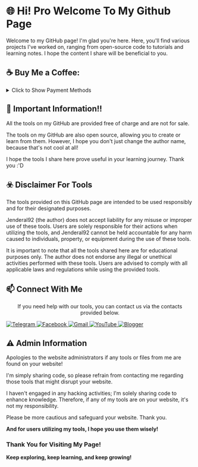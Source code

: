 <tr>
  <td align="center">
    <h1>🌐 Hi! Pro Welcome To My Github Page</h1>
    <p>Welcome to my GitHub page! I'm glad you're here.
    Here, you'll find various projects I've worked on, ranging from open-source code to tutorials and learning notes.
    I hope the content I share will be beneficial to you.</p>
  </td>
  <h2>☕ Buy Me a Coffee:</h2>
<details>
  <summary>Click to Show Payment Methods</summary>
  <ul>
    <li>☕ <strong>Bitcoin:</strong> 14nXhmRiQx5joCXFTdR8ydm3T8et7MFDXC</li>
    <li>☕ <strong>Saweria:</strong> <a href="https://saweria.co/Shin403" target="_blank">https://saweria.co/Shin403</a></li>
    <li>☕ <strong>Trakteer:</strong> <a href="https://trakteer.id/shin403" target="_blank">https://trakteer.id/shin403</a></li>
    <li>☕ <strong>BuyMeACoffee:</strong> <a href="https://www.buymeacoffee.com/shin.code" target="_blank">https://www.buymeacoffee.com/shin.code</a></li>
    <li>☕ <strong>Ko-Fi:</strong> <a href="https://ko-fi.com/shincode403" target="_blank">https://ko-fi.com/shincode403</a></li>
  </ul>
</details>

  </td>
  <td align="center">
    <h2>📄 Important Information!!</h2>
    <p>All the tools on my GitHub are provided free of charge and are not for sale.</p>
    <p>The tools on my GitHub are also open source, allowing you to create or learn from them. However, I hope you don't just change the author name, because that's not cool at all!</p>
    <p>I hope the tools I share here prove useful in your learning journey. Thank you :'D</p>
  </td>
</tr>

  <tr>
    <td align="center">
      <h2>☣️ Disclaimer For Tools</h2>
      <p>
      The tools provided on this GitHub page are intended to be used responsibly and for their designated purposes.
      </p>
      <p>
      Jenderal92 (the author) does not accept liability for any misuse or improper use of these tools. Users are solely responsible for their actions when utilizing the tools, and Jenderal92 cannot be held accountable for any harm caused to individuals, property, or equipment during the use of these tools.
      </p>
      <p>
       It is important to note that all the tools shared here are for educational purposes only. The author does not endorse any illegal or unethical activities performed with these tools. Users are advised to comply with all applicable laws and regulations while using the provided tools.
      </p>
    </td>
    <td align="center">
      <h2>📫 Connect With Me</h2>
      <p align="center">If you need help with our tools, you can contact us via the contacts provided below.</p>
      <a href="https://t.me/Shin_code" rel="nofollow">
        <img src="https://camo.githubusercontent.com/8f41682a178e57a174d0c6042e9cdb842c6329b24c34b2bf4206c25e933073a9/68747470733a2f2f696d672e736869656c64732e696f2f62616467652f54656c656772616d2d3243413545303f7374796c653d666f722d7468652d6261646765266c6f676f3d74656c656772616d266c6f676f436f6c6f723d7768697465" alt="Telegram" data-canonical-src="https://img.shields.io/badge/Telegram-2CA5E0?style=for-the-badge&amp;logo=telegram&amp;logoColor=white" style="max-width: 100%;">
      </a>
      <a href="https://facebook.com/Shin403" rel="nofollow">
         <img src="https://camo.githubusercontent.com/8ceae4de650f63bd2d9b9a14988510ce0c1437f9c7b34d81e20b7adc5d006dfb/68747470733a2f2f696d672e736869656c64732e696f2f62616467652f46616365626f6f6b2d3138373746323f7374796c653d666f722d7468652d6261646765266c6f676f3d66616365626f6f6b266c6f676f436f6c6f723d7768697465" alt="Facebook" data-canonical-src="https://img.shields.io/badge/Facebook-1877F2?style=for-the-badge&logo=facebook&logoColor=white" style="max-width: 100%;">
      </a>
      <a href="mailto:shindaytoday@gmail.com" rel="nofollow">
         <img src="https://camo.githubusercontent.com/e5cfad4cbb1e023463333923b069b81749d94e8ff5722f851c7bb01d65bb0e95/68747470733a2f2f696d672e736869656c64732e696f2f62616467652f476d61696c2d4431343833363f7374796c653d666f722d7468652d6261646765266c6f676f3d676d61696c266c6f676f436f6c6f723d7768697465" alt="Gmail" data-canonical-src="https://img.shields.io/badge/Gmail-D14836?style=for-the-badge&logo=gmail&logoColor=white" style="max-width: 100%;">
      </a>
      <a href="https://m.youtube.com/channel/UCKf6FCKYuFUeG5D_SiAsQiQ/" rel="nofollow">
         <img src="https://camo.githubusercontent.com/94b947e758f767a15576edfb06cc06075d6b62ef7a8946db69c5ce4a2ee830f7/68747470733a2f2f696d672e736869656c64732e696f2f62616467652f596f75547562652d4646303030303f7374796c653d666f722d7468652d6261646765266c6f676f3d796f7574756265266c6f676f436f6c6f723d7768697465" alt="YouTube" data-canonical-src="https://img.shields.io/badge/YouTube-FF0000?style=for-the-badge&amp;logo=youtube&amp;logoColor=white" style="max-width: 100%;">
      </a>
      <a href="https://www.blog-gan.org/" rel="nofollow">
        <img src="https://camo.githubusercontent.com/45f31f716807c216a3b06d7c5ecb3b778d6f6eb7400fdd1774bada577aab678d/68747470733a2f2f696d672e736869656c64732e696f2f62616467652f426c6f676765722d4646353732323f7374796c653d666f722d7468652d6261646765266c6f676f3d626c6f67676572266c6f676f436f6c6f723d7768697465" alt="Blogger" data-canonical-src="https://img.shields.io/badge/Blogger-FF5722?style=for-the-badge&logo=blogger&logoColor=white" style="max-width: 100%;">
      </a>
      </td>
    <td align="center">
      <h2>⚠️ Admin Information</h2>
      <p>Apologies to the website administrators if any tools or files from me are found on your website!</p>
      <p>I'm simply sharing code, so please refrain from contacting me regarding those tools that might disrupt your website.</p>
      <p>I haven't engaged in any hacking activities; I'm solely sharing code to enhance knowledge. Therefore, if any of my tools are on your website, it's not my responsibility. </p>
      <p>Please be more cautious and safeguard your website. Thank you.</p>
      <p><b>And for users utilizing my tools, I hope you use them wisely!</p></b></p>
    </td>
  </tr>
<td align="center">
<h3>Thank You for Visiting My Page! </h3>
<p>
  <strong>Keep exploring, keep learning, and keep growing!</strong>   
</p>
</td>
  </tr>
